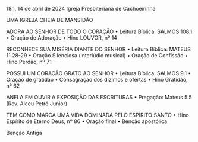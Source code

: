 18h, 14 de abril de 2024
Igreja Presbiteriana de Cachoeirinha

UMA IGREJA CHEIA DE MANSIDÃO

ADORA AO SENHOR DE TODO O CORAÇÃO
•	Leitura Bíblica: SALMOS 108.1
•	Oração de Adoração
•	Hino LOUVOR, nº 14

RECONHECE SUA MISÉRIA DIANTE DO SENHOR
•	Leitura Bíblica: MATEUS 11.28-29
•	Oração Silenciosa (interlúdio musical)
•	Oração de Confissão
•	Hino Perdão, nº 71

POSSUI UM CORAÇÃO GRATO AO SENHOR
•	Leitura Bíblica: SALMOS 9.1
•	Oração de gratidão
•	Consagração dos dízimos e ofertas
•	Hino Gratidão, nº 62

ANELA EM OUVIR A EXPOSIÇÃO DAS ESCRITURAS
•	Pregação: Mateus 5.5 (Rev. Alceu Petró Junior)

TEM COMO MARCA UMA VIDA DOMINADA PELO ESPÍRITO SANTO
•	Hino Espírito de Eterno Deus, nº 86
•	Oração final
•	Benção apostólica

Benção Antiga